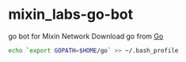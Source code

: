 # mixin_labs-go-bot
go bot for Mixin Network
Download go from [Go](https://golang.org/dl/)
```bash
echo `export GOPATH=$HOME/go` >> ~/.bash_profile

```
